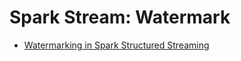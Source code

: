 # Spark Stream: Watermark

- [Watermarking in Spark Structured Streaming](https://towardsdatascience.com/watermarking-in-spark-structured-streaming-9e164f373e9)
